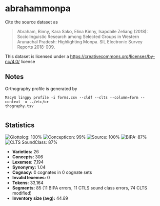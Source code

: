 # abrahammonpa

Cite the source dataset as

> Abraham, Binny, Kara Sako, Elina Kinny, Isapdaile Zeliang (2018):  Sociolinguistic Research among Selected Groups in Western Arunachal Pradesh: Highlighting Monpa. SIL Electronic Survey Reports 2018-009.

This dataset is licensed under a https://creativecommons.org/licenses/by-nc/4.0/ license

## Notes

Orthography profile is generated by 

```
Macy$ lingpy profile -i forms.csv --cldf --clts --column=form --context -o ../etc/or
thography.tsv
 
```



## Statistics



![Glottolog: 100%](https://img.shields.io/badge/Glottolog-100%25-brightgreen.svg "Glottolog: 100%")
![Concepticon: 99%](https://img.shields.io/badge/Concepticon-99%25-brightgreen.svg "Concepticon: 99%")
![Source: 100%](https://img.shields.io/badge/Source-100%25-brightgreen.svg "Source: 100%")
![BIPA: 87%](https://img.shields.io/badge/BIPA-87%25-yellowgreen.svg "BIPA: 87%")
![CLTS SoundClass: 87%](https://img.shields.io/badge/CLTS%20SoundClass-87%25-yellowgreen.svg "CLTS SoundClass: 87%")

- **Varieties:** 26
- **Concepts:** 306
- **Lexemes:** 7,194
- **Synonymy:** 1.04
- **Cognacy:** 0 cognates in 0 cognate sets
- **Invalid lexemes:** 0
- **Tokens:** 33,164
- **Segments:** 85 (11 BIPA errors, 11 CTLS sound class errors, 74 CLTS modified)
- **Inventory size (avg):** 44.69